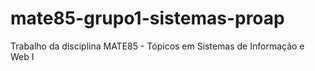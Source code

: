 # mate85-grupo1-sistemas-proap
Trabalho da disciplina MATE85 - Tópicos em Sistemas de Informação e Web I 
